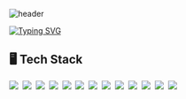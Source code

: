 ![header](https://capsule-render.vercel.app/api?type=waving&height=300&section=header&text=KwonSoonSung&desc=Front-End%20Developer&fontAlignY=40&color=gradient&animation=twinkling)

[![Typing SVG](https://readme-typing-svg.demolab.com?font=Fira+Code&size=26&pause=1000&color=8267F7&center=true&vCenter=true&width=850&lines=Welcome+to+my+github+%F0%9F%91%8B)](https://git.io/typing-svg)


## 🖥️  Tech Stack

<img src="https://img.shields.io/badge/HTML5-E34F26?style=flat-square&logo=HTML&logoColor=white"/>&nbsp;
<img src="https://img.shields.io/badge/CSS3-1572B6?style=flat-square&logo=CSS&logoColor=white"/>&nbsp;
<img src="https://img.shields.io/badge/JavaScript-F7DF1E?style=flat-square&logo=JavaScript&logoColor=white"/>&nbsp;
<img src="https://img.shields.io/badge/TypeScript-3178C6?style=flat-square&logo=TypeScript&logoColor=white"/>&nbsp;
<img src="https://img.shields.io/badge/React-61DAFB?style=flat-square&logo=React&logoColor=white"/>&nbsp;
<img src="https://img.shields.io/badge/ReactQuery-FF4154?style=flat-square&logo=ReactQuery&logoColor=white"/>&nbsp;
<img src="https://img.shields.io/badge/ReactRouter-CA4245?style=flat-square&logo=ReactRouter&logoColor=white"/>&nbsp;
<img src="https://img.shields.io/badge/ReactHookForm-EC5990?style=flat-square&logo=ReactHookForm&logoColor=white"/>&nbsp;
<img src="https://img.shields.io/badge/TailwindCSS-06B6D4?style=flat-square&logo=TailwindCSS&logoColor=white"/>&nbsp;
<img src="https://img.shields.io/badge/Bootstrap-7952B3?style=flat-square&logo=Bootstrap&logoColor=white"/>&nbsp;
<img src="https://img.shields.io/badge/styled-components-DB7093?style=flat-square&logo=styled-components&logoColor=white"/>&nbsp;
<img src="https://img.shields.io/badge/Django-092E20?style=flat-square&logo=Django&logoColor=white"/>&nbsp;
<img src="https://img.shields.io/badge/Python-3776AB?style=flat-square&logo=Python&logoColor=white"/>&nbsp;